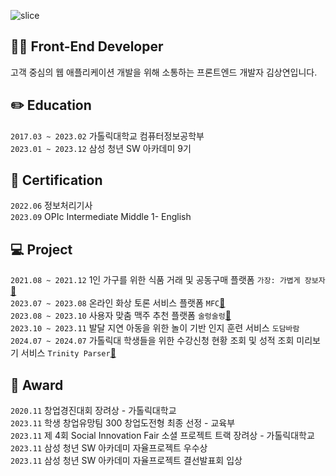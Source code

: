 
![slice](https://capsule-render.vercel.app/api?type=slice&color=auto&height=200&text=Hi%20there👋&fontAlign=70&rotate=13&fontAlignY=25&desc=sangyeon's%20GitHub&descAlign100.&descAlignY=44)

## 👨‍💻 Front-End Developer

고객 중심의 웹 애플리케이션 개발을 위해 소통하는 프론트엔드 개발자 김상연입니다.

## ✏️ Education

`2017.03 ~ 2023.02`  가톨릭대학교 컴퓨터정보공학부<br>
`2023.01 ~ 2023.12` 삼성 청년 SW 아카데미 9기<br>


## 📑 Certification

`2022.06` 정보처리기사<br>
`2023.09` OPIc Intermediate Middle 1- English<br>

## 💻 Project
`2021.08 ~ 2021.12` 1인 가구를 위한 식품 거래 및 공동구매 플랫폼 `가장: 가볍게 장보자`[📎](https://github.com/CSE2021/frontend)<br>
`2023.07 ~ 2023.08` 온라인 화상 토론 서비스 플랫폼 `MFC`[📎](https://github.com/KECO-00/MFC)<br>
`2023.08 ~ 2023.10` 사용자 맞춤 맥주 추천 플랫폼 `술렁술렁`[📎](https://github.com/rlaehd12/sulleongsulleong)<br>
`2023.10 ~ 2023.11` 발달 지연 아동을 위한 놀이 기반 인지 훈련 서비스 `도담바람`<br>
`2024.07 ~ 2024.07` 가톨릭대 학생들을 위한 수강신청 현황 조회 및 성적 조회 미리보기 서비스 `Trinity Parser`[📎](https://github.com/KECO-00/TrinityParser)<br>

## 🏅 Award
`2020.11` 창업경진대회 장려상 - 가톨릭대학교<br>
`2023.11` 학생 창업유망팀 300 창업도전형 최종 선정 - 교육부<br>
`2023.11` 제 4회 Social Innovation Fair 소셜 프로젝트 트랙 장려상 - 가톨릭대학교<br>
`2023.11` 삼성 청년 SW 아카데미 자율프로젝트 우수상<br>
`2023.11` 삼성 청년 SW 아카데미 자율프로젝트 결선발표회 입상<br>
